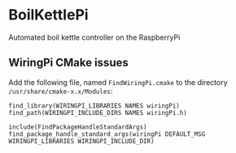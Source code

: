 # BoilKettlePi

Automated boil kettle controller on the RaspberryPi

## WiringPi CMake issues

Add the following file, named `FindWiringPi.cmake` to the directory 
`/usr/share/cmake-x.x/Modules`:

```
find_library(WIRINGPI_LIBRARIES NAMES wiringPi)
find_path(WIRINGPI_INCLUDE_DIRS NAMES wiringPi.h)

include(FindPackageHandleStandardArgs)
find_package_handle_standard_args(wiringPi DEFAULT_MSG WIRINGPI_LIBRARIES WIRINGPI_INCLUDE_DIR)
```
